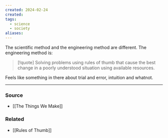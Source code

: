 ```yaml
---
created: 2024-02-24
created:
tags:
  - science
  - society
aliases:
---
```

The scientific method and the engineering method are different. The engineering method is:

> [!quote] Solving problems using rules of thumb that cause the best change in a poorly understood situation using available resources.

Feels like something in there about trial and error, intuition and whatnot.

****
### Source
- [[The Things We Make]]
### Related
- [[Rules of Thumb]]